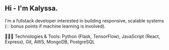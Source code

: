 ## Hi - I'm Kalyssa.
 I'm a fullstack developer interested in building responsive, scalable systems (💡 bonus points if machine learning is involved).

👩🏾‍💻 Technologies & Tools: Python (Flask, TensorFlow), JavaScript (React, Express), Git, AWS, MongoDB, PostgreSQL
